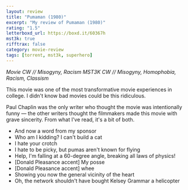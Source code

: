 ```yaml
---
layout: review
title: "Pumaman (1980)"
excerpt: "My review of Pumaman (1980)"
rating: "1.5"
letterboxd_url: https://boxd.it/60367h
mst3k: true
rifftrax: false
category: movie-review
tags: [torrent, mst3k, superhero]
---
```


<i>Movie CW // Misogyny, Racism
MST3K CW // Misogyny, Homophobia, Racism, Classism</i>

This movie was one of the most transformative movie experiences in college. I didn't know bad movies could be this ridiculous.

Paul Chaplin was the only writer who thought the movie was intentionally funny — the other writers thought the filmmakers made this movie with grave sincerity. From what I've read, it's a bit of both.

- And now a word from my sponsor
- Who am I kidding? I can't build a cat
- I hate your crotch
- I hate to be picky, but pumas aren't known for flying
- Help, I'm falling at a 60-degree angle, breaking all laws of physics!
- [Donald Pleasance accent] My posse
- [Donald Pleasance accent] whee
- Showing you now the general vicinity of the heart
- Oh, the network shouldn't have bought Kelsey Grammar a helicopter
